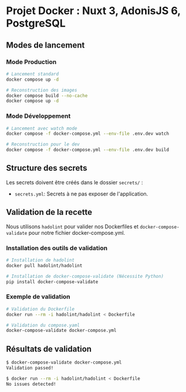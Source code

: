 # Projet Docker : Nuxt 3, AdonisJS 6, PostgreSQL

## Modes de lancement

### Mode Production
```bash
# Lancement standard
docker compose up -d

# Reconstruction des images
docker compose build --no-cache
docker compose up -d
```

### Mode Développement
```bash
# Lancement avec watch mode
docker compose -f docker-compose.yml --env-file .env.dev watch

# Reconstruction pour le dev
docker compose -f docker-compose.yml --env-file .env.dev build
```

## Structure des secrets

Les secrets doivent être créés dans le dossier `secrets/` :
- `secrets.yml`: Secrets à ne pas exposer de l'application.

## Validation de la recette

Nous utilisons `hadolint` pour valider nos Dockerfiles et `docker-compose-validate` pour notre fichier docker-compose.yml.

### Installation des outils de validation
```bash
# Installation de hadolint
docker pull hadolint/hadolint

# Installation de docker-compose-validate (Nécessite Python)
pip install docker-compose-validate
```

### Exemple de validation
```bash
# Validation du Dockerfile
docker run --rm -i hadolint/hadolint < Dockerfile

# Validation du compose.yaml
docker-compose-validate docker-compose.yml
```

## Résultats de validation

```bash
$ docker-compose-validate docker-compose.yml
Validation passed!

$ docker run --rm -i hadolint/hadolint < Dockerfile
No issues detected!
```

